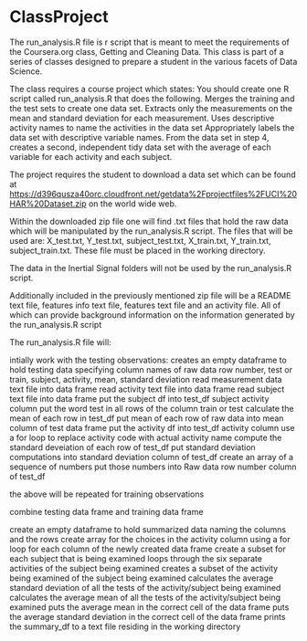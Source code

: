 # ClassProject

The run_analysis.R file is r script that is meant to meet the requirements of the Coursera.org
class, Getting and Cleaning Data.  This class is part of a series of classes designed to prepare a student in the various 
facets of Data Science.

The class requires a course project which states:
You should create one R script called run_analysis.R that does the following. 
Merges the training and the test sets to create one data set.
Extracts only the measurements on the mean and standard deviation for each measurement. 
Uses descriptive activity names to name the activities in the data set
Appropriately labels the data set with descriptive variable names. 
From the data set in step 4, creates a second, independent tidy data set with the 
average of each variable for each activity and each subject.

The project requires the student to download a data set which can be found at
https://d396qusza40orc.cloudfront.net/getdata%2Fprojectfiles%2FUCI%20HAR%20Dataset.zip
on the world wide web.

Within the downloaded zip file one will find .txt files that hold the raw data which will be manipulated by the 
run_analysis.R script.  The files that will be used are: X_test.txt, Y_test.txt, subject_test.txt, X_train.txt, 
Y_train.txt, subject_train.txt. These file must be placed in the working directory.

The data in the Inertial Signal folders will not be used by the run_analysis.R script.

Additionally included in the previously mentioned zip file will be a README text file, features info text file, 
features text file and an activity file.  All of which can provide background information on the information 
generated by the run_analysis.R script

The run_analysis.R file will:

intially work with the testing observations:
creates an empty dataframe to hold testing data specifying column names of
raw data row number, test or train, subject, activity, mean, standard deviation
read measurement data text file into data frame
read activity text file into data frame
read subject text file into data frame
put the subject df into test_df subject activity column
put the word test in all rows of the column train or test
calculate the mean of each row in test_df
put mean of each row of raw data into mean column of test data frame
put the activity df into test_df activity column
use a for loop to replace activity code with actual activity name
compute the standard deveiation of each row of test_df
put standard deviation computations into standard deviation column of test_df
create an array of a sequence of numbers
put those numbers into Raw data row number column of test_df

the above will be repeated for training observations

combine testing data frame and training data frame

create an empty dataframe to hold summarized data naming the columns and the rows
create array for the choices in the activity column
using a for loop for each column of the newly created data frame
create a subset for each subject that is being examined
loops through the six separate activities of the subject being examined
creates a subset of the activity being examined of the subject being examined
calculates the average standard deviation of all the tests of the activity/subject being examined
calculates the average mean of all the tests of the activity/subject being examined 
puts the average mean in the correct cell of the data frame
puts the average standard deviation in the correct cell of the data frame
prints the summary_df to a text file residing in the working directory
